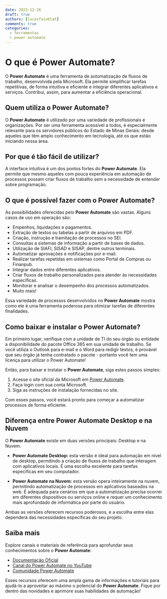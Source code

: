 ```yaml
---
date: 2023-12-26
draft: true
authors: [lucasfainblat]
comments: true
categories:
  - ferramentas
  - power automate
---
```


# O que é Power Automate?

O **Power Automate** é uma ferramenta de automatização de fluxos de trabalho, desenvolvida pela Microsoft. Ela permite simplificar tarefas repetitivas, de forma intuitiva e eficiente e integrar diferentes aplicativos e serviços. Contribui, assim, para aumentar a eficiência operacional.

## Quem utiliza o Power Automate?

O **Power Automate** é utilizado por uma variedade de profissionais e organizações. Por ser uma ferramenta acessível a todos, é especialmente relevante para os servidores públicos do Estado de Minas Gerais: desde aqueles que têm amplo conhecimento em tecnologia, até os que estão iniciando nessa área. 

<!-- more -->

## Por que é tão fácil de utilizar?

A interface intuitiva é um dos pontos fortes do **Power Automate**. Ela permite que mesmo aqueles com pouca experiência em automação de processos possam criar fluxos de trabalho sem a necessidade de entender sobre programação. 

## O que é possível fazer com o Power Automate?

As possibilidades oferecidas pelo **Power Automate** são vastas. Alguns casos de uso em operação são:

- Empenhos, liquidações e pagamentos.
- Extração de textos ou tabelas a partir de arquivos em PDF.
- Criação, instrução e tramitação de processos no SEI.
- Consultas a sistemas de informação a partir de bases de dados.
- Utilização de SIAFI, SISAD e SISAP, dentre outros terminais.
- Automatizar aprovações e notificações por e-mail.
- Realizar tarefas repetidas em sistemas como Portal de Compras ou Finanpub.
- Integrar dados entre diferentes aplicativos.
- Criar fluxos de trabalho personalizados para atender às necessidades específicas.
- Monitorar e analisar o desempenho dos processos automatizados.
- Muito mais!

Essa variedade de processos desenvolvidos no **Power Automate** mostra como ele é uma ferramenta poderosa para otimizar tarefas de diferentes finalidades.

## Como baixar e instalar o Power Automate?

Em primeiro lugar, verifique com a unidade de TI do seu órgão ou entidade a disponibilidade do pacote Office 365 em sua unidade de trabalho. Se você utiliza o Outlook para e-mail e o Word para redigir textos, é provável que seu órgão já tenha contratado o pacote - portanto você tem uma licença para utilizar o Power Automate!

Então, para baixar e instalar o **Power Automate**, siga estes passos simples:

1. Acesse o site oficial da Microsoft em [Power Automate](https://flow.microsoft.com/).
2. Faça login com sua conta Microsoft.
3. Siga as instruções de instalação fornecidas no site.

Com esses passos, você estará pronto para começar a automatizar processos de forma eficiente.

## Diferença entre Power Automate Desktop e na Nuvem

O **Power Automate** existe em duas versões principais: Desktop e na Nuvem. 

- **Power Automate Desktop:** esta versão é ideal para automação em nível de desktop, permitindo a criação de fluxos de trabalho que interagem com aplicativos locais. É uma escolha excelente para tarefas específicas em seu computador.

- **Power Automate na Nuvem:** esta versão opera inteiramente na nuvem, permitindo automatização de processos em aplicativos baseados na web. É adequada para cenários em que a automatização precisa ocorrer em diferentes dispositivos ou serviços online e requer um conhecimento mais aprofundado de informática por parte do usuário.

Ambas as versões oferecem recursos poderosos, e a escolha entre elas dependerá das necessidades específicas do seu projeto.

## Saiba mais

Explore canais e materiais de referência para aprofundar seus conhecimentos sobre o **Power Automate**:

- [Documentação Oficial](https://docs.microsoft.com/pt-br/power-automate/)
- [Canal do Power Automate no YouTube](https://www.youtube.com/channel/UCG98S4lL7nwlN8dxSF322bA)
- [Comunidade Power Automate](https://powerusers.microsoft.com/t5/Power-Automate-Community/ct-p/MPACommunity)

Esses recursos oferecem uma ampla gama de informações e tutoriais para ajudá-lo a aproveitar ao máximo o potencial do **Power Automate**. Fique por dentro das novidades e aprimore suas habilidades de automação!